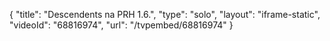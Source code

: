 {
    "title": "Descendents na PRH 1.6.",
    "type": "solo",
    "layout": "iframe-static",
    "videoId": "68816974",
    "url": "\/tvpembed\/68816974"
}